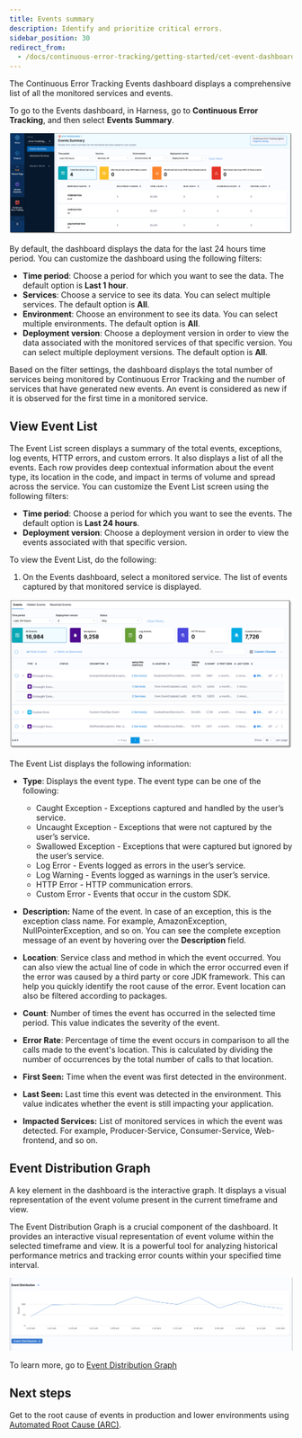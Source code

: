 ```yaml
---
title: Events summary
description: Identify and prioritize critical errors.
sidebar_position: 30
redirect_from:
  - /docs/continuous-error-tracking/getting-started/cet-event-dashboard
---
```


The Continuous Error Tracking Events dashboard displays a comprehensive list of all the monitored services and events.

To go to the Events dashboard, in Harness, go to **Continuous Error Tracking**, and then select **Events Summary**.

![Continuous Error Tracking Events dashboard](./static/et-quickstart-errortracking-dashboard.png)

By default, the dashboard displays the data for the last 24 hours time period. You can customize the dashboard using the following filters:

* **Time period**: Choose a period for which you want to see the data. The default option is **Last 1 hour**.
* **Services**: Choose a service to see its data. You can select multiple services. The default option is **All**.
* **Environment**: Choose an environment to see its data. You can select multiple environments. The default option is **All**.
* **Deployment version**: Choose a deployment version in order to view the data associated with the monitored services of that specific version. You can select multiple deployment versions. The default option is **All**.

Based on the filter settings, the dashboard displays the total number of services being monitored by Continuous Error Tracking and the number of services that have generated new events. An event is considered as new if it is observed for the first time in a monitored service.


## View Event List

The Event List screen displays a summary of the total events, exceptions, log events, HTTP errors, and custom errors. It also displays a list of all the events. Each row provides deep contextual information about the event type, its location in the code, and impact in terms of volume and spread across the service. You can customize the Event List screen using the following filters:

* **Time period**: Choose a period for which you want to see the events. The default option is **Last 24 hours**.
* **Deployment version**: Choose a deployment version in order to view the events associated with that specific version.

To view the Event List, do the following:

1. On the Events dashboard, select a monitored service. The list of events captured by that monitored service is displayed.

![Events summary page](./static/et-getstarted-event-summary-page.png)

The Event List displays the following information:

* **Type**: Displays the event type. The event type can be one of the following:
  * Caught Exception - Exceptions captured and handled by the user’s service.
  * Uncaught Exception - Exceptions that were not captured by the user’s service.
  * Swallowed Exception - Exceptions that were captured but ignored by the user’s service.
  * Log Error	- Events logged as errors in the user’s service.
  * Log Warning - Events logged as warnings in the user’s service.
  * HTTP Error - HTTP communication errors.
  * Custom Error - Events that occur in the custom SDK. 

* **Description:** Name of the event. In case of an exception, this is the exception class name. For example, AmazonException, NullPointerException, and so on. You can see the complete exception message of an event by hovering over the **Description** field.

* **Location**: Service class and method in which the event occurred. You can also view the actual line of code in which the error occurred even if the error was caused by a third party or core JDK framework. This can help you quickly identify the root cause of the error. Event location can also be filtered according to packages.

* **Count**: Number of times the event has occurred in the selected time period. This value indicates the severity of the event.

* **Error Rate**: Percentage of time the event occurs in comparison to all the calls made to the event's location. This is calculated by dividing the number of occurrences by the total number of calls to that location.

* **First Seen:** Time when the event was first detected in the environment.

* **Last Seen:** Last time this event was detected in the environment. This value indicates whether the event is still impacting your application.

* **Impacted Services:** List of monitored services in which the event was detected. For example, Producer-Service, Consumer-Service, Web-frontend, and so on.


## Event Distribution Graph

A key element in the dashboard is the interactive graph. It displays a visual representation of the event volume present in the current timeframe and view.

The Event Distribution Graph is a crucial component of the dashboard. It provides an interactive visual representation of event volume within the selected timeframe and view. It is a powerful tool for analyzing historical performance metrics and tracking error counts within your specified time interval.

![Event Distribution Default](./static/cet-event-distribution-default.png)

To learn more, go to [Event Distribution Graph](/docs/continuous-error-tracking/event-explorer/event-distribution)


## Next steps

Get to the root cause of events in production and lower environments using [Automated Root Cause (ARC)](./cet-arc.md).